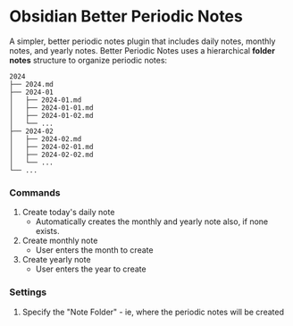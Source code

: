 # Obsidian Better Periodic Notes

A simpler, better periodic notes plugin that includes daily notes, monthly notes, and yearly notes. Better Periodic Notes uses a hierarchical **folder notes** structure to organize periodic notes:

```
2024
├── 2024.md
├── 2024-01
│   ├── 2024-01.md
│   ├── 2024-01-01.md
│   ├── 2024-01-02.md
│   └── ...
├── 2024-02
│   ├── 2024-02.md
│   ├── 2024-02-01.md
│   ├── 2024-02-02.md
│   └── ...
└── ...
```

### Commands
1. Create today's daily note
    - Automatically creates the monthly and yearly note also, if none exists.
2. Create monthly note
    - User enters the month to create
3. Create yearly note
    - User enters the year to create


### Settings
1. Specify the "Note Folder" - ie, where the periodic notes will be created
